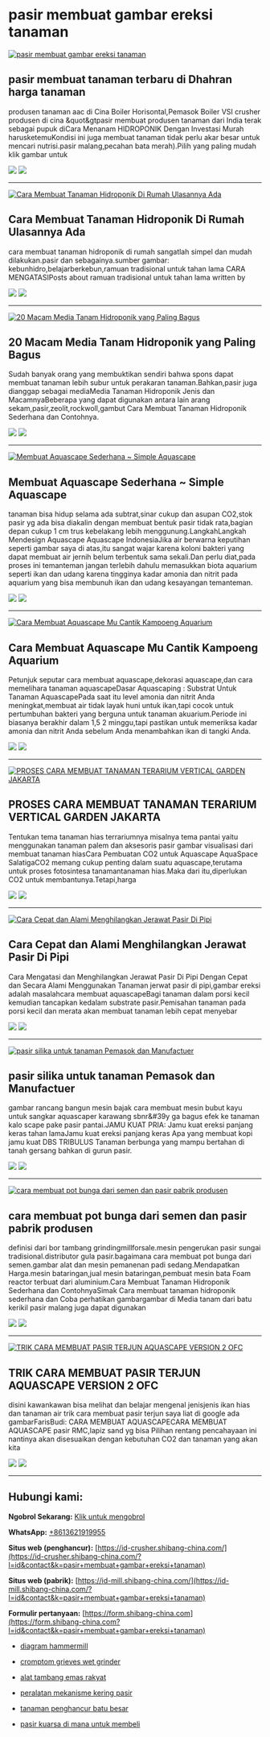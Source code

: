 # pasir membuat gambar ereksi tanaman

<a href="https://swt.shibang-china.com/?l=id&img&k=pasir+membuat+gambar+ereksi+tanaman" target="_blank">![pasir membuat gambar ereksi tanaman](http://static.shibang-china.com/all-800x300/789.jpg)</a>

## pasir membuat tanaman terbaru di Dhahran harga tanaman
produsen tanaman aac di Cina Boiler Horisontal,Pemasok Boiler VSI crusher produsen di cina &quot&gtpasir membuat produsen tanaman dari India terak sebagai pupuk diCara Menanam HIDROPONIK Dengan Investasi Murah harusketemuKondisi ini juga membuat tanaman tidak perlu akar besar untuk mencari nutrisi.pasir malang,pecahan bata merah).Pilih yang paling mudah klik gambar untuk


<a href="https://whatsapp.shibangsoft.com/WhatsApp.php" target="_blank" title="WhatsApp">![](http://static.shibang-china.com/icon/whatsapp.png)</a> <a href="https://swt.shibang-china.com/?l=id&icon&k=pasir+membuat+gambar+ereksi+tanaman" target="_blank">![](http://static.shibang-china.com/icon/chat-id.png)</a>

---

<a href="https://swt.shibang-china.com/?l=id&img&k=pasir+membuat+gambar+ereksi+tanaman" target="_blank">![Cara Membuat Tanaman Hidroponik Di Rumah Ulasannya Ada](http://static.shibang-china.com/all-800x300/1488.jpg)</a>

## Cara Membuat Tanaman Hidroponik Di Rumah Ulasannya Ada
cara membuat tanaman hidroponik di rumah sangatlah simpel dan mudah dilakukan.pasir dan sebagainya.sumber gambar: kebunhidro,belajarberkebun,ramuan tradisional untuk tahan lama CARA MENGATASIPosts about ramuan tradisional untuk tahan lama written by


<a href="https://whatsapp.shibangsoft.com/WhatsApp.php" target="_blank" title="WhatsApp">![](http://static.shibang-china.com/icon/whatsapp.png)</a> <a href="https://swt.shibang-china.com/?l=id&icon&k=pasir+membuat+gambar+ereksi+tanaman" target="_blank">![](http://static.shibang-china.com/icon/chat-id.png)</a>

---

<a href="https://swt.shibang-china.com/?l=id&img&k=pasir+membuat+gambar+ereksi+tanaman" target="_blank">![20 Macam Media Tanam Hidroponik yang Paling Bagus](http://static.shibang-china.com/all-800x300/230.jpg)</a>

## 20 Macam Media Tanam Hidroponik yang Paling Bagus
Sudah banyak orang yang membuktikan sendiri bahwa spons dapat membuat tanaman lebih subur untuk perakaran tanaman.Bahkan,pasir juga dianggap sebagai mediaMedia Tanaman Hidroponik Jenis dan MacamnyaBeberapa yang dapat digunakan antara lain arang sekam,pasir,zeolit,rockwoll,gambut Cara Membuat Tanaman Hidroponik Sederhana dan Contohnya.


<a href="https://whatsapp.shibangsoft.com/WhatsApp.php" target="_blank" title="WhatsApp">![](http://static.shibang-china.com/icon/whatsapp.png)</a> <a href="https://swt.shibang-china.com/?l=id&icon&k=pasir+membuat+gambar+ereksi+tanaman" target="_blank">![](http://static.shibang-china.com/icon/chat-id.png)</a>

---

<a href="https://swt.shibang-china.com/?l=id&img&k=pasir+membuat+gambar+ereksi+tanaman" target="_blank">![Membuat Aquascape Sederhana ~ Simple Aquascape](http://static.shibang-china.com/all-800x300/233.jpg)</a>

## Membuat Aquascape Sederhana ~ Simple Aquascape
tanaman bisa hidup selama ada subtrat,sinar cukup dan asupan CO2,stok pasir yg ada bisa diakalin dengan membuat bentuk pasir tidak rata,bagian depan cukup 1 cm trus kebelakang lebih menggunung.LangkahLangkah Mendesign Aquascape Aquascape IndonesiaJika air berwarna keputihan seperti gambar saya di atas,itu sangat wajar karena koloni bakteri yang dapat membuat air jernih belum terbentuk sama sekali.Dan perlu diat,pada proses ini temanteman jangan terlebih dahulu memasukkan biota aquarium seperti ikan dan udang karena tingginya kadar amonia dan nitrit pada aquarium yang bisa membunuh ikan dan udang kesayangan temanteman.


<a href="https://whatsapp.shibangsoft.com/WhatsApp.php" target="_blank" title="WhatsApp">![](http://static.shibang-china.com/icon/whatsapp.png)</a> <a href="https://swt.shibang-china.com/?l=id&icon&k=pasir+membuat+gambar+ereksi+tanaman" target="_blank">![](http://static.shibang-china.com/icon/chat-id.png)</a>

---

<a href="https://swt.shibang-china.com/?l=id&img&k=pasir+membuat+gambar+ereksi+tanaman" target="_blank">![Cara Membuat Aquascape Mu Cantik Kampoeng Aquarium](http://static.shibang-china.com/all-800x300/289.jpg)</a>

## Cara Membuat Aquascape Mu Cantik Kampoeng Aquarium
Petunjuk seputar cara membuat aquascape,dekorasi aquascape,dan cara memelihara tanaman aquascapeDasar Aquascaping : Substrat Untuk Tanaman AquascapePada saat itu level amonia dan nitrit Anda meningkat,membuat air tidak layak huni untuk ikan,tapi cocok untuk pertumbuhan bakteri yang berguna untuk tanaman akuarium.Periode ini biasanya berakhir dalam 1,5 2 minggu,tapi pastikan untuk memeriksa kadar amonia dan nitrit Anda sebelum Anda menambahkan ikan di tangki Anda.


<a href="https://whatsapp.shibangsoft.com/WhatsApp.php" target="_blank" title="WhatsApp">![](http://static.shibang-china.com/icon/whatsapp.png)</a> <a href="https://swt.shibang-china.com/?l=id&icon&k=pasir+membuat+gambar+ereksi+tanaman" target="_blank">![](http://static.shibang-china.com/icon/chat-id.png)</a>

---

<a href="https://swt.shibang-china.com/?l=id&img&k=pasir+membuat+gambar+ereksi+tanaman" target="_blank">![PROSES CARA MEMBUAT TANAMAN TERARIUM VERTICAL GARDEN JAKARTA](http://static.shibang-china.com/all-800x300/426.jpg)</a>

## PROSES CARA MEMBUAT TANAMAN TERARIUM VERTICAL GARDEN JAKARTA
Tentukan tema tanaman hias terrariumnya misalnya tema pantai yaitu menggunakan tanaman palem dan aksesoris pasir gambar visualisasi dari membuat tanaman hiasCara Pembuatan CO2 untuk Aquascape AquaSpace SalatigaCO2 memang cukup penting dalam suatu aquascape,terutama untuk proses fotosintesa tanamantanaman hias.Maka dari itu,diperlukan CO2 untuk membantunya.Tetapi,harga


<a href="https://whatsapp.shibangsoft.com/WhatsApp.php" target="_blank" title="WhatsApp">![](http://static.shibang-china.com/icon/whatsapp.png)</a> <a href="https://swt.shibang-china.com/?l=id&icon&k=pasir+membuat+gambar+ereksi+tanaman" target="_blank">![](http://static.shibang-china.com/icon/chat-id.png)</a>

---

<a href="https://swt.shibang-china.com/?l=id&img&k=pasir+membuat+gambar+ereksi+tanaman" target="_blank">![Cara Cepat dan Alami Menghilangkan Jerawat Pasir Di Pipi](http://static.shibang-china.com/all-800x300/97.jpg)</a>

## Cara Cepat dan Alami Menghilangkan Jerawat Pasir Di Pipi
Cara Mengatasi dan Menghilangkan Jerawat Pasir Di Pipi Dengan Cepat dan Secara Alami Menggunakan Tanaman jerwat pasir di pipi,gambar ereksi adalah masalahcara membuat aquascapeBagi tanaman dalam porsi kecil kemudian tancapkan kedalam substrate pasir.Pemisahan tanaman pada porsi kecil dan merata akan membuat tanaman lebih cepat menyebar


<a href="https://whatsapp.shibangsoft.com/WhatsApp.php" target="_blank" title="WhatsApp">![](http://static.shibang-china.com/icon/whatsapp.png)</a> <a href="https://swt.shibang-china.com/?l=id&icon&k=pasir+membuat+gambar+ereksi+tanaman" target="_blank">![](http://static.shibang-china.com/icon/chat-id.png)</a>

---

<a href="https://swt.shibang-china.com/?l=id&img&k=pasir+membuat+gambar+ereksi+tanaman" target="_blank">![pasir silika untuk tanaman Pemasok dan Manufactuer](http://static.shibang-china.com/all-800x300/1497.jpg)</a>

## pasir silika untuk tanaman Pemasok dan Manufactuer
gambar rancang bangun mesin bajak cara membuat mesin bubut kayu untuk sangkar aquascaper karawang sbnr&#39y ga bagus efek ke tanaman kalo scape pake pasir pantai.JAMU KUAT PRIA: Jamu kuat ereksi panjang keras tahan lamaJamu kuat ereksi panjang keras Apa yang membuat kopi jamu kuat DBS TRIBULUS Tanaman berbunga yang mampu bertahan di tanah gersang bahkan di gurun pasir.


<a href="https://whatsapp.shibangsoft.com/WhatsApp.php" target="_blank" title="WhatsApp">![](http://static.shibang-china.com/icon/whatsapp.png)</a> <a href="https://swt.shibang-china.com/?l=id&icon&k=pasir+membuat+gambar+ereksi+tanaman" target="_blank">![](http://static.shibang-china.com/icon/chat-id.png)</a>

---

<a href="https://swt.shibang-china.com/?l=id&img&k=pasir+membuat+gambar+ereksi+tanaman" target="_blank">![cara membuat pot bunga dari semen dan pasir pabrik produsen](http://static.shibang-china.com/all-800x300/954.jpg)</a>

## cara membuat pot bunga dari semen dan pasir pabrik produsen
definisi dari bor tambang grindingmillforsale.mesin pengerukan pasir sungai tradisional.distributor gula pasir.bagaimana cara membuat pot bunga dari semen.gambar alat dan mesin pemanenan padi sedang.Mendapatkan Harga.mesin bataringan,jual mesin bataringan,pembuat mesin bata Foam reactor terbuat dari aluminium.Cara Membuat Tanaman Hidroponik Sederhana dan ContohnyaSimak Cara membuat tanaman hidroponik sederhana dan Coba perhatikan gambargambar di Media tanam dari batu kerikil pasir malang juga dapat digunakan


<a href="https://whatsapp.shibangsoft.com/WhatsApp.php" target="_blank" title="WhatsApp">![](http://static.shibang-china.com/icon/whatsapp.png)</a> <a href="https://swt.shibang-china.com/?l=id&icon&k=pasir+membuat+gambar+ereksi+tanaman" target="_blank">![](http://static.shibang-china.com/icon/chat-id.png)</a>

---

<a href="https://swt.shibang-china.com/?l=id&img&k=pasir+membuat+gambar+ereksi+tanaman" target="_blank">![TRIK CARA MEMBUAT PASIR TERJUN AQUASCAPE VERSION 2 OFC](http://static.shibang-china.com/all-800x300/1384.jpg)</a>

## TRIK CARA MEMBUAT PASIR TERJUN AQUASCAPE VERSION 2 OFC
disini kawankawan bisa melihat dan belajar mengenal jenisjenis ikan hias dan tanaman air trik cara membuat pasir terjun saya liat di google ada gambarFarisBudi: CARA MEMBUAT AQUASCAPECARA MEMBUAT AQUASCAPE pasir RMC,lapiz sand yg bisa Pilihan rentang pencahayaan ini nantinya akan disesuaikan dengan kebutuhan CO2 dan tanaman yang akan kita


<a href="https://whatsapp.shibangsoft.com/WhatsApp.php" target="_blank" title="WhatsApp">![](http://static.shibang-china.com/icon/whatsapp.png)</a> <a href="https://swt.shibang-china.com/?l=id&icon&k=pasir+membuat+gambar+ereksi+tanaman" target="_blank">![](http://static.shibang-china.com/icon/chat-id.png)</a>

---
## Hubungi kami:

**Ngobrol Sekarang:** [Klik untuk mengobrol](https://swt.shibang-china.com?l=id&contact&k=pasir+membuat+gambar+ereksi+tanaman)

**WhatsApp:**  [+8613621919955](https://whatsapp.shibangsoft.com/WhatsApp.php)

**Situs web (penghancur):** [https://id-crusher.shibang-china.com/](https://id-crusher.shibang-china.com/?l=id&contact&k=pasir+membuat+gambar+ereksi+tanaman)

**Situs web (pabrik):** [https://id-mill.shibang-china.com/](https://id-mill.shibang-china.com/?l=id&contact&k=pasir+membuat+gambar+ereksi+tanaman)

**Formulir pertanyaan:** [https://form.shibang-china.com](https://form.shibang-china.com?l=id&contact&k=pasir+membuat+gambar+ereksi+tanaman)

* [diagram hammermill](../32/diagram%20hammermill.md)

* [cromptom grieves wet grinder](../40/cromptom%20grieves%20wet%20grinder.md)

* [alat tambang emas rakyat](../34/alat%20tambang%20emas%20rakyat.md)

* [peralatan mekanisme kering pasir](../33/peralatan%20mekanisme%20kering%20pasir.md)

* [tanaman penghancur batu besar](../39/tanaman%20penghancur%20batu%20besar.md)

* [pasir kuarsa di mana untuk membeli](../35/pasir%20kuarsa%20di%20mana%20untuk%20membeli.md)